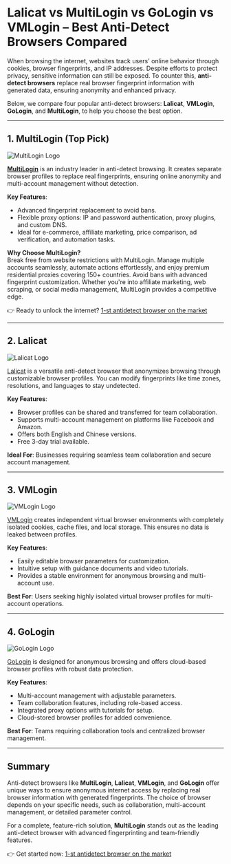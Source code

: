 # Lalicat vs MultiLogin vs GoLogin vs VMLogin – Best Anti-Detect Browsers Compared

When browsing the internet, websites track users' online behavior through cookies, browser fingerprints, and IP addresses. Despite efforts to protect privacy, sensitive information can still be exposed. To counter this, **anti-detect browsers** replace real browser fingerprint information with generated data, ensuring anonymity and enhanced privacy.

Below, we compare four popular anti-detect browsers: **Lalicat**, **VMLogin**, **GoLogin**, and **MultiLogin**, to help you choose the best option.

---

## 1. MultiLogin (Top Pick)

![MultiLogin Logo](https://help.lalicat.com/lalicat/wp-content/uploads/2022/01/multilogin-logo-1-150x150.png)

**[MultiLogin](https://bit.ly/multIlogin)** is an industry leader in anti-detect browsing. It creates separate browser profiles to replace real fingerprints, ensuring online anonymity and multi-account management without detection.

**Key Features**:
- Advanced fingerprint replacement to avoid bans.
- Flexible proxy options: IP and password authentication, proxy plugins, and custom DNS.
- Ideal for e-commerce, affiliate marketing, price comparison, ad verification, and automation tasks.

**Why Choose MultiLogin?**  
Break free from website restrictions with MultiLogin. Manage multiple accounts seamlessly, automate actions effortlessly, and enjoy premium residential proxies covering 150+ countries. Avoid bans with advanced fingerprint customization. Whether you're into affiliate marketing, web scraping, or social media management, MultiLogin provides a competitive edge.

👉 Ready to unlock the internet? [1-st antidetect browser on the market](https://bit.ly/multIlogin)

---

## 2. Lalicat

![Lalicat Logo](https://help.lalicat.com/lalicat/wp-content/uploads/2022/01/lalicat-logo-1-150x150.png)

[Lalicat](https://www.lalicat.com) is a versatile anti-detect browser that anonymizes browsing through customizable browser profiles. You can modify fingerprints like time zones, resolutions, and languages to stay undetected.

**Key Features**:
- Browser profiles can be shared and transferred for team collaboration.
- Supports multi-account management on platforms like Facebook and Amazon.
- Offers both English and Chinese versions.
- Free 3-day trial available.

**Ideal For**: Businesses requiring seamless team collaboration and secure account management.

---

## 3. VMLogin

![VMLogin Logo](https://help.lalicat.com/lalicat/wp-content/uploads/2022/01/vmlogin-logo-1-270x300.png)

[VMLogin](https://bit.ly/multIlogin) creates independent virtual browser environments with completely isolated cookies, cache files, and local storage. This ensures no data is leaked between profiles.

**Key Features**:
- Easily editable browser parameters for customization.
- Intuitive setup with guidance documents and video tutorials.
- Provides a stable environment for anonymous browsing and multi-account use.

**Best For**: Users seeking highly isolated virtual browser profiles for multi-account operations.

---

## 4. GoLogin

![GoLogin Logo](https://help.lalicat.com/lalicat/wp-content/uploads/2022/01/gologin-logo-1-300x147.png)

[GoLogin](https://bit.ly/multIlogin) is designed for anonymous browsing and offers cloud-based browser profiles with robust data protection.

**Key Features**:
- Multi-account management with adjustable parameters.
- Team collaboration features, including role-based access.
- Integrated proxy options with tutorials for setup.
- Cloud-stored browser profiles for added convenience.

**Best For**: Teams requiring collaboration tools and centralized browser management.

---

## Summary

Anti-detect browsers like **MultiLogin**, **Lalicat**, **VMLogin**, and **GoLogin** offer unique ways to ensure anonymous internet access by replacing real browser information with generated fingerprints. The choice of browser depends on your specific needs, such as collaboration, multi-account management, or detailed parameter control.

For a complete, feature-rich solution, **MultiLogin** stands out as the leading anti-detect browser with advanced fingerprinting and team-friendly features.

👉 Get started now: [1-st antidetect browser on the market](https://bit.ly/multIlogin)
